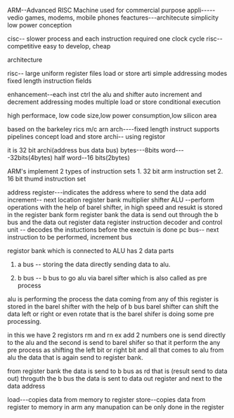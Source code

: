 ARM--Advanced RISC Machine
used for commercial purpose
appli-----vedio games, modems, mobile phones
feactures---architecute simplicity
	    low power conception

cisc-- slower process and each instruction required one clock cycle
risc-- competitive easy to develop, cheap

architecture

risc-- large uniform register files
load or store arti
simple addressing modes
fixed length instruction fields

enhancement--each inst ctrl the alu and shifter
auto increment and decrement addressing modes
multiple load or store
conditional execution

high performace, low code size,low power consumption,low silicon area

based on the barkeley rics m/c
arn arch----fixed length instruct
supports pipelines concept
load and store archi-- using registor

it is 32 bit archi(address bus data bus)
  bytes---8bits
  word----32bits(4bytes)
  half word--16 bits(2bytes)

ARM's implement 2 types of instruction sets
	1. 32 bit arm instruction set
	2. 16 bit thumd instruction set



address register---indicates the address where to send the data
add increment-- next location
register bank
multiplier
shifter
ALU --perform operations with the help of barel shifter, in high speed and resukt is stored in the register bank form register bank the data is send out through the b bus and the data out register
data register
instruction decoder and control unit -- decodes the instuctions before the exectuin is done
pc bus-- next instruction to be performed, increment bus


registor bank which is connected to ALU has 2 data parts
1. a bus -- storing the data directly sending data to alu. 

2. b bus -- b bus to go alu via barel sifter which is also called as pre process 
 
alu is performing the process 
the data coming from any of this register is stored in the barel shifter with the help of b bus barel shifter can shift the data left or right or even rotate that is the barel shifer is doing some pre processing.

in this we have 2 registors rm and rn 
ex add 2 numbers one is send directly to the alu and the second is send to barel shifer so that it perform the any pre process as shifting the left bit or right bit and all that comes to alu from alu the data that is again send to register bank. 

from register bank the data is send to b bus as rd that is (result send to data out) throguth the b bus the data is sent to data out register and next to the data address

load---copies data from memory to register
store--copies data from register to memory 
in arm any manupation can be only done in the register
